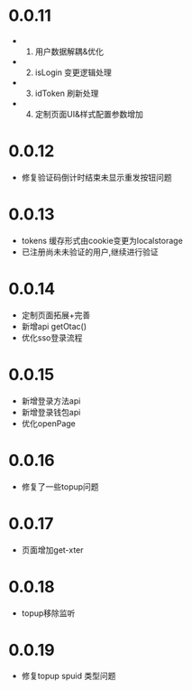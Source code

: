 
# 0.0.11
- 1. 用户数据解耦&优化 
- 2. isLogin 变更逻辑处理 
- 3. idToken 刷新处理 
- 4. 定制页面UI&样式配置参数增加 

# 0.0.12
- 修复验证码倒计时结束未显示重发按钮问题 

# 0.0.13
- tokens 缓存形式由cookie变更为localstorage 
- 已注册尚未未验证的用户,继续进行验证 

# 0.0.14
- 定制页面拓展+完善 
- 新增api getOtac() 
- 优化sso登录流程 

# 0.0.15
- 新增登录方法api 
- 新增登录钱包api 
- 优化openPage 

# 0.0.16
- 修复了一些topup问题 

# 0.0.17
- 页面增加get-xter 

# 0.0.18
- topup移除监听 

# 0.0.19
- 修复topup spuid 类型问题 
